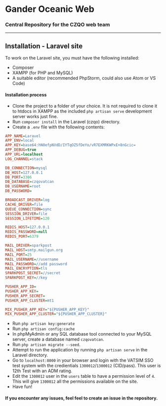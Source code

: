 # Gander Oceanic Web
### Central Repository for the CZQO web team
---
## Installation - Laravel site
To work on the Laravel site, you must have the following installed:
- Composer
- XAMPP (for PHP and MySQL)
- A suitable editor (recommended PhpStorm, could also use Atom or VS Code)

#### Installation process
- Clone the project to a folder of your choice. It is not required to clone it to htdocs in XAMPP as the included `php artisan serve` development server works just fine.
- Run `composer install` in the Laravel (czqo) directory.
- Create a `.env` file with the following contents:
```ini
APP_NAME=Laravel
APP_ENV=local
APP_KEY=base64:hN0efpNVdD/IYTqOZ5fDeYo/vR7EXMRKWPxE+8nGcic=
APP_DEBUG=true
APP_URL=localhost
LOG_CHANNEL=stack

DB_CONNECTION=mysql
DB_HOST=127.0.0.1
DB_PORT=3306
DB_DATABASE=czqovatcan
DB_USERNAME=root
DB_PASSWORD=

BROADCAST_DRIVER=log
CACHE_DRIVER=file
QUEUE_CONNECTION=sync
SESSION_DRIVER=file
SESSION_LIFETIME=120

REDIS_HOST=127.0.0.1
REDIS_PASSWORD=null
REDIS_PORT=6379

MAIL_DRIVER=sparkpost
MAIL_HOST=smtp.mailgun.org
MAIL_PORT=25 
MAIL_USERNAME=//username
MAIL_PASSWORD=//add password
MAIL_ENCRYPTION=tls
SPARKPOST_SECRET=//secret
SPARKPOST_KEY=//key

PUSHER_APP_ID=
PUSHER_APP_KEY=
PUSHER_APP_SECRET=
PUSHER_APP_CLUSTER=mt1

MIX_PUSHER_APP_KEY="${PUSHER_APP_KEY}"
MIX_PUSHER_APP_CLUSTER="${PUSHER_APP_CLUSTER}"
```
- Run `php artisan key:generate`
- Run `php artisan config:cache`
- In phpMyAdmin or any SQL database tool connected to your MySQL server, create a database named `czqovatcan`.
- Run `php artisan migrate --seed`.
- Attempt to run the application by running `php artisan serve` in the Laravel directory.
- Go to `localhost:8000` in your browser and login with the VATSIM SSO test system with the credientials `1300012`/`1300012` (CID/pass). This user is 12th Test with an ADM rating.
- Edit the `1300012` user in the `users` table to have a permission level of `4`. This will give `1300012` all the permissions available on the site.
- Have fun!

#### If you encounter any issues, feel feel to create an issue in the repository.


